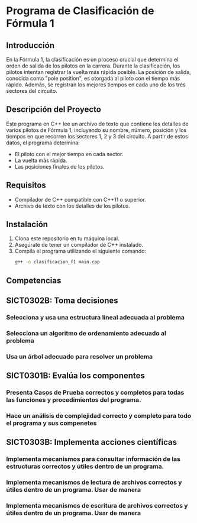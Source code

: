 # Programa de Clasificación de Fórmula 1

## Introducción

En la Fórmula 1, la clasificación es un proceso crucial que determina el orden de salida de los pilotos en la carrera. Durante la clasificación, los pilotos intentan registrar la vuelta más rápida posible. La posición de salida, conocida como "pole position", es otorgada al piloto con el tiempo más rápido. Además, se registran los mejores tiempos en cada uno de los tres sectores del circuito.

## Descripción del Proyecto

Este programa en C++ lee un archivo de texto que contiene los detalles de varios pilotos de Fórmula 1, incluyendo su nombre, número, posición y los tiempos en que recorren los sectores 1, 2 y 3 del circuito. A partir de estos datos, el programa determina:
- El piloto con el mejor tiempo en cada sector.
- La vuelta más rápida.
- Las posiciones finales de los pilotos.

## Requisitos

- Compilador de C++ compatible con C++11 o superior.
- Archivo de texto con los detalles de los pilotos.

## Instalación

1. Clona este repositorio en tu máquina local.
2. Asegúrate de tener un compilador de C++ instalado.
3. Compila el programa utilizando el siguiente comando:
   ```sh
   g++ -o clasificacion_f1 main.cpp
## Competencias 
## SICT0302B: Toma decisiones
### Selecciona y usa una estructura lineal adecuada al problema


### Selecciona un algoritmo de ordenamiento adecuado al problema

### Usa un árbol adecuado para resolver un problema

##  SICT0301B: Evalúa los componentes
### Presenta Casos de Prueba correctos y completos para todas las funciones y procedimientos del programa.


### Hace un análisis de complejidad correcto y completo para todo el programa y sus compenetes

## SICT0303B: Implementa acciones científicas

### Implementa mecanismos para consultar información de las estructuras correctos y útiles dentro de un programa.


### Implementa mecanismos de lectura de archivos correctos y útiles dentro de un programa. Usar de manera


### Implementa mecanismos de escritura de archivos correctos y útiles dentro de un programa. Usar de manera
